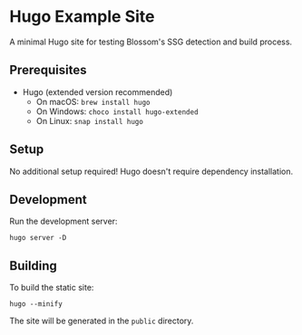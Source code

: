 # Hugo Example Site

A minimal Hugo site for testing Blossom's SSG detection and build process.

## Prerequisites

- Hugo (extended version recommended)
  - On macOS: `brew install hugo`
  - On Windows: `choco install hugo-extended`
  - On Linux: `snap install hugo`

## Setup

No additional setup required! Hugo doesn't require dependency installation.

## Development

Run the development server:

    hugo server -D

## Building

To build the static site:

    hugo --minify

The site will be generated in the `public` directory.